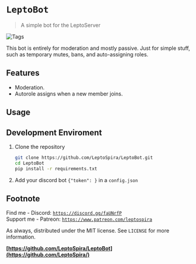 # `LeptoBot`
> A simple bot for the LeptoServer

![Tags][tag-image]

This bot is entirely for moderation and mostly passive. Just for simple stuff, such as temporary mutes, bans, and auto-assigning roles.

<!-- ![Header Image](header-image.png) -->

## Features
- Moderation.
- Autorole assigns when a new member joins.

## Usage
<!-- ![Example Output][example-output] -->

## Development Enviroment
1. Clone the repository
   ```bash
   git clone https://github.com/LeptoSpira/LeptoBot.git
   cd LeptoBot
   pip install -r requirements.txt
   ```
1. Add your discord bot `{"token": }` in a `config.json`

## Footnote
Find me - Discord: [`https://discord.gg/faUNrfP`](https://discord.gg/faUNrfP)  
Support me - Patreon: [`https://www.patreon.com/leptospira`](https://www.patreon.com/leptospira)  

As always, distributed under the MIT license. See `LICENSE` for more information.

**[https://github.com/LeptoSpira/LeptoBot](https://github.com/LeptoSpira/)**

<!-- Markdown link & img dfn's -->
[tag-image]: https://img.shields.io/github/license/LeptoSpira/LeptoBot.svg
[example-output]: https://github.com/LeptoSpira/LeptoBot/example-output.png
